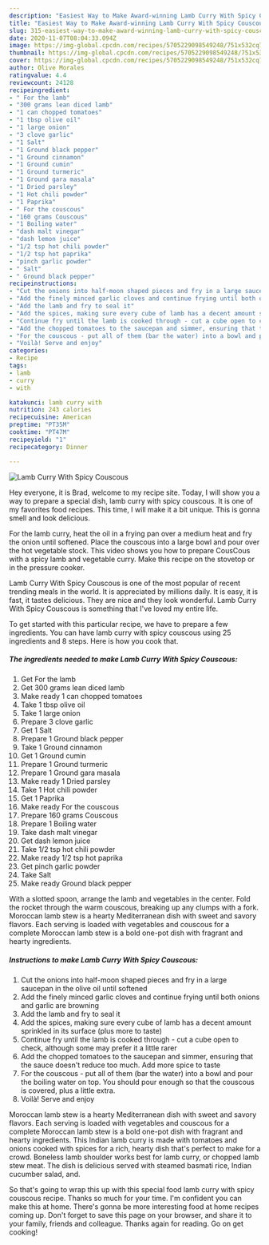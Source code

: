 ```yaml
---
description: "Easiest Way to Make Award-winning Lamb Curry With Spicy Couscous"
title: "Easiest Way to Make Award-winning Lamb Curry With Spicy Couscous"
slug: 315-easiest-way-to-make-award-winning-lamb-curry-with-spicy-couscous
date: 2020-11-07T08:04:33.094Z
image: https://img-global.cpcdn.com/recipes/5705229098549248/751x532cq70/lamb-curry-with-spicy-couscous-recipe-main-photo.jpg
thumbnail: https://img-global.cpcdn.com/recipes/5705229098549248/751x532cq70/lamb-curry-with-spicy-couscous-recipe-main-photo.jpg
cover: https://img-global.cpcdn.com/recipes/5705229098549248/751x532cq70/lamb-curry-with-spicy-couscous-recipe-main-photo.jpg
author: Olive Morales
ratingvalue: 4.4
reviewcount: 24128
recipeingredient:
- " For the lamb"
- "300 grams lean diced lamb"
- "1 can chopped tomatoes"
- "1 tbsp olive oil"
- "1 large onion"
- "3 clove garlic"
- "1 Salt"
- "1 Ground black pepper"
- "1 Ground cinnamon"
- "1 Ground cumin"
- "1 Ground turmeric"
- "1 Ground gara masala"
- "1 Dried parsley"
- "1 Hot chili powder"
- "1 Paprika"
- " For the couscous"
- "160 grams Couscous"
- "1 Boiling water"
- "dash malt vinegar"
- "dash lemon juice"
- "1/2 tsp hot chili powder"
- "1/2 tsp hot paprika"
- "pinch garlic powder"
- " Salt"
- " Ground black pepper"
recipeinstructions:
- "Cut the onions into half-moon shaped pieces and fry in a large saucepan in the olive oil until softened"
- "Add the finely minced garlic cloves and continue frying until both onions and garlic are browning"
- "Add the lamb and fry to seal it"
- "Add the spices, making sure every cube of lamb has a decent amount sprinkled in its surface (plus more to taste)"
- "Continue fry until the lamb is cooked through - cut a cube open to check, although some may prefer it a little rarer"
- "Add the chopped tomatoes to the saucepan and simmer, ensuring that the sauce doesn&#39;t reduce too much. Add more spice to taste"
- "For the couscous - put all of them (bar the water) into a bowl and pour the boiling water on top. You should pour enough so that the couscous is covered, plus a little extra."
- "Voilà! Serve and enjoy"
categories:
- Recipe
tags:
- lamb
- curry
- with

katakunci: lamb curry with 
nutrition: 243 calories
recipecuisine: American
preptime: "PT35M"
cooktime: "PT47M"
recipeyield: "1"
recipecategory: Dinner

---
```



![Lamb Curry With Spicy Couscous](https://img-global.cpcdn.com/recipes/5705229098549248/751x532cq70/lamb-curry-with-spicy-couscous-recipe-main-photo.jpg)

Hey everyone, it is Brad, welcome to my recipe site. Today, I will show you a way to prepare a special dish, lamb curry with spicy couscous. It is one of my favorites food recipes. This time, I will make it a bit unique. This is gonna smell and look delicious.

For the lamb curry, heat the oil in a frying pan over a medium heat and fry the onion until softened. Place the couscous into a large bowl and pour over the hot vegetable stock. This video shows you how to prepare CousCous with a spicy lamb and vegetable curry. Make this recipe on the stovetop or in the pressure cooker.

Lamb Curry With Spicy Couscous is one of the most popular of recent trending meals in the world. It is appreciated by millions daily. It is easy, it is fast, it tastes delicious. They are nice and they look wonderful. Lamb Curry With Spicy Couscous is something that I've loved my entire life.


To get started with this particular recipe, we have to prepare a few ingredients. You can have lamb curry with spicy couscous using 25 ingredients and 8 steps. Here is how you cook that.

<!--inarticleads1-->

##### The ingredients needed to make Lamb Curry With Spicy Couscous:

1. Get  For the lamb
1. Get 300 grams lean diced lamb
1. Make ready 1 can chopped tomatoes
1. Take 1 tbsp olive oil
1. Take 1 large onion
1. Prepare 3 clove garlic
1. Get 1 Salt
1. Prepare 1 Ground black pepper
1. Take 1 Ground cinnamon
1. Get 1 Ground cumin
1. Prepare 1 Ground turmeric
1. Prepare 1 Ground gara masala
1. Make ready 1 Dried parsley
1. Take 1 Hot chili powder
1. Get 1 Paprika
1. Make ready  For the couscous
1. Prepare 160 grams Couscous
1. Prepare 1 Boiling water
1. Take dash malt vinegar
1. Get dash lemon juice
1. Take 1/2 tsp hot chili powder
1. Make ready 1/2 tsp hot paprika
1. Get pinch garlic powder
1. Take  Salt
1. Make ready  Ground black pepper


With a slotted spoon, arrange the lamb and vegetables in the center. Fold the rocket through the warm couscous, breaking up any clumps with a fork. Moroccan lamb stew is a hearty Mediterranean dish with sweet and savory flavors. Each serving is loaded with vegetables and couscous for a complete Moroccan lamb stew is a bold one-pot dish with fragrant and hearty ingredients. 

<!--inarticleads2-->

##### Instructions to make Lamb Curry With Spicy Couscous:

1. Cut the onions into half-moon shaped pieces and fry in a large saucepan in the olive oil until softened
1. Add the finely minced garlic cloves and continue frying until both onions and garlic are browning
1. Add the lamb and fry to seal it
1. Add the spices, making sure every cube of lamb has a decent amount sprinkled in its surface (plus more to taste)
1. Continue fry until the lamb is cooked through - cut a cube open to check, although some may prefer it a little rarer
1. Add the chopped tomatoes to the saucepan and simmer, ensuring that the sauce doesn&#39;t reduce too much. Add more spice to taste
1. For the couscous - put all of them (bar the water) into a bowl and pour the boiling water on top. You should pour enough so that the couscous is covered, plus a little extra.
1. Voilà! Serve and enjoy


Moroccan lamb stew is a hearty Mediterranean dish with sweet and savory flavors. Each serving is loaded with vegetables and couscous for a complete Moroccan lamb stew is a bold one-pot dish with fragrant and hearty ingredients. This Indian lamb curry is made with tomatoes and onions cooked with spices for a rich, hearty dish that&#39;s perfect to make for a crowd. Boneless lamb shoulder works best for lamb curry, or chopped lamb stew meat. The dish is delicious served with steamed basmati rice, Indian cucumber salad, and. 

So that's going to wrap this up with this special food lamb curry with spicy couscous recipe. Thanks so much for your time. I'm confident you can make this at home. There's gonna be more interesting food at home recipes coming up. Don't forget to save this page on your browser, and share it to your family, friends and colleague. Thanks again for reading. Go on get cooking!
